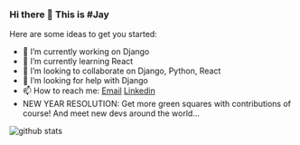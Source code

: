 ### Hi there 👋 This is #Jay

<!--
**jveer634/jveer634** is a ✨ _special_ ✨ repository because its `README.md` (this file) appears on your GitHub profile.
-->
Here are some ideas to get you started:

- 🔭 I’m currently working on Django
- 🌱 I’m currently learning React
- 👯 I’m looking to collaborate on Django, Python, React
- 🤔 I’m looking for help with Django
- 📫 How to reach me:  [Email](mailto:jveer.nalam@gmail.com)   [Linkedin](https://www.linkedin.com/in/jveernalam)
- NEW YEAR RESOLUTION: Get more green squares with contributions of course! And meet new devs around the world...

![github stats](https://github-readme-stats.vercel.app/api?username=jveer634&show_icons=true)

